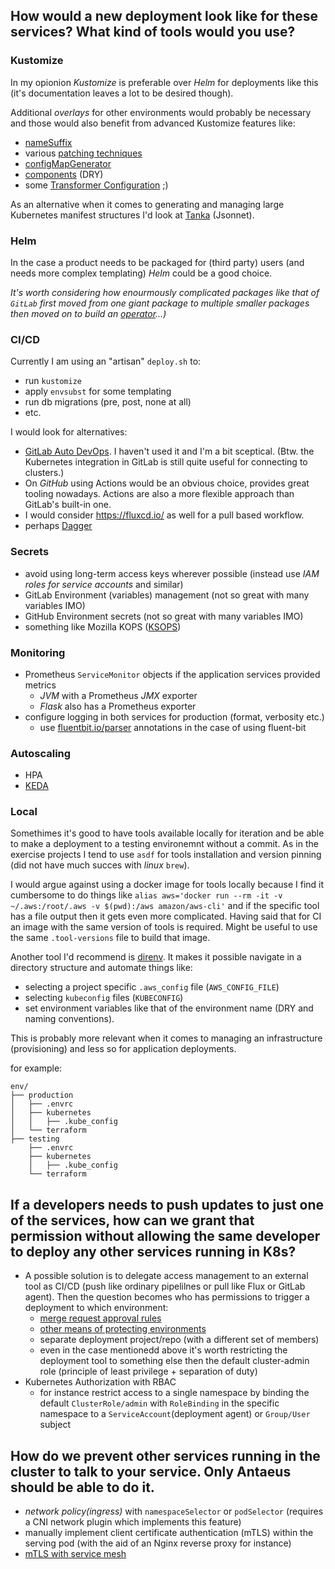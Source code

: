 ## How would a new deployment look like for these services? What kind of tools would you use?

### Kustomize

In my opionion _Kustomize_ is preferable over _Helm_ for deployments like this (it's documentation leaves a lot to be desired though).

Additional *overlays* for other environments would probably be necessary and those would also benefit from advanced Kustomize features like:
- [nameSuffix](https://kubectl.docs.kubernetes.io/references/kustomize/kustomization/namesuffix/)
- various [patching techniques](https://kubectl.docs.kubernetes.io/references/kustomize/kustomization/patches/)
- [configMapGenerator](https://kubectl.docs.kubernetes.io/references/kustomize/kustomization/configmapgenerator/)
- [components](https://github.com/kubernetes-sigs/kustomize/blob/master/examples/components.md) (DRY)
- some [Transformer Configuration](https://github.com/kubernetes-sigs/kustomize/tree/master/examples/transformerconfigs) ;)

As an alternative when it comes to generating and managing large Kubernetes manifest structures I'd look at [Tanka](https://tanka.dev/tutorial/jsonnet) (Jsonnet).

### Helm

In the case a product needs to be packaged for (third party) users (and needs more complex templating) _Helm_ could be a good choice.

*It's worth considering how enourmously complicated packages like that of `GitLab` first moved from one giant package to multiple smaller packages then moved on to build an [_operator_](https://gitlab.com/gitlab-org/cloud-native/gitlab-operator#gitlab-operator)...)*

### CI/CD

Currently I am using an "artisan" `deploy.sh` to:
* run `kustomize`
* apply `envsubst` for some templating
* run db migrations (pre, post, none at all)
* etc.

I would look for alternatives:
 * [GitLab Auto DevOps](https://docs.gitlab.com/ee/topics/autodevops/). I haven't used it and I'm a bit sceptical. (Btw. the Kubernetes integration in GitLab is still quite useful for connecting to clusters.)
 * On *GitHub* using Actions would be an obvious choice, provides great tooling nowadays. Actions are also a more flexible approach than GitLab's built-in one.
 * I would consider https://fluxcd.io/ as well for a pull based workflow.
 * perhaps [Dagger](https://docs.dagger.io/1007/kubernetes/)

### Secrets
* avoid using long-term access keys wherever possible (instead use *IAM roles for service accounts* and similar)
* GitLab Environment (variables) management (not so great with many variables IMO)
* GitHub Environment secrets (not so great with many variables IMO)
* something like Mozilla KOPS ([KSOPS](https://github.com/viaduct-ai/kustomize-sops))

### Monitoring
* Prometheus `ServiceMonitor` objects if the application services provided metrics
  * *JVM* with a Prometheus *JMX* exporter
  * *Flask* also has a Prometheus exporter
* configure logging in both services for production (format, verbosity etc.)
  * use [fluentbit.io/parser](https://docs.fluentbit.io/manual/pipeline/filters/kubernetes#kubernetes-annotations) annotations in the case of using fluent-bit

### Autoscaling
* HPA
* [KEDA](https://keda.sh/docs/2.7/scalers/)

### Local

Somethimes it's good to have tools available locally for iteration and be able to make a deployment to a testing environemnt without a commit. As in the exercise projects I tend to use `asdf` for tools installation and version pinning (did not have much succes with _linux_ `brew`).

I would argue against using a docker image for tools locally because I find it cumbersome to do things like `alias aws='docker run --rm -it -v ~/.aws:/root/.aws -v $(pwd):/aws amazon/aws-cli'` and if the specific tool has a file output then it gets even more complicated. Having said that for CI an image with the same version of tools is required. Might be useful to use the same `.tool-versions` file to build that image.

Another tool I'd recommend is [direnv](https://direnv.net/). It makes it possible navigate in a directory structure and automate things like:
  * selecting a project specific `.aws_config` file (`AWS_CONFIG_FILE`)
  * selecting `kubeconfig` files (`KUBECONFIG`)
  * set environment variables like that of the environment name (DRY and naming conventions).

This is probably more relevant when it comes to managing an infrastructure (provisioning) and less so for application deployments.

for example:
```
env/
├── production
│   ├── .envrc
│   ├── kubernetes
│   │   ├── .kube_config
│   └── terraform
├── testing
    ├── .envrc
    ├── kubernetes
    │   ├── .kube_config
    └── terraform
```

## If a developers needs to push updates to just one of the services, how can we grant that permission without allowing the same developer to deploy any other services running in K8s?

* A possible solution is to delegate access management to an external tool as CI/CD (push like ordinary pipelilnes or pull like Flux or GitLab agent). Then the question becomes who has permissions to trigger a deployment to which environment:
  * [merge request approval rules](https://docs.gitlab.com/ee/user/project/merge_requests/approvals/)
  * [other means of protecting environments](https://docs.gitlab.com/ee/ci/environments/protected_environments/#protecting-environments)
  * separate deployment project/repo (with a different set of members)
  * even in the case mentionedd above it's worth restricting the deployment tool to something else then the default cluster-admin role (principle of least privilege + separation of duty)
* Kubernetes Authorization with RBAC
  * for instance restrict access to a single namespace by binding the default `ClusterRole/admin`  with `RoleBinding` in the specific namespace to a `ServiceAccount`(deployment agent) or `Group/User` subject

## How do we prevent other services running in the cluster to talk to your service. Only Antaeus should be able to do it.

* *network policy(ingress)* with `namespaceSelector` or `podSelector` (requires a CNI network plugin which implements this feature)
* manually implement client certificate authentication (mTLS) within the serving pod (with the aid of an Nginx reverse proxy for instance)
* [mTLS with service mesh](https://istio.io/latest/docs/tasks/security/authentication/mtls-migration/)
